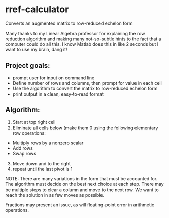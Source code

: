 # rref-calculator
Converts an augmented matrix to row-reduced echelon form

Many thanks to my Linear Algebra professor for explaining the row reduction algorithm and making many
not-so-subtle hints to the fact that a computer could do all this. I know Matlab does this in like 2 seconds but I
want to use my brain, dang it!

## Project goals:
- prompt user for input on command line
- Define number of rows and columns, then prompt for value in each cell
- Use the algorithm to convert the matrix to row-reduced echelon form
- print output in a clean, easy-to-read format

## Algorithm:
1. Start at top right cell
2. Eliminate all cells below (make them 0 using the following elementary row operations:
- Multiply rows by a nonzero scalar
- Add rows
- Swap rows
3. Move down and to the right
4. repeat until the last pivot is 1

NOTE: There are many variations in the form that must be accounted for. The algorithm must decide on the best next choice
at each step. There may be multiple steps to clear a column and move to the next row. We want to reach the solution in
as few moves as possible.

Fractions may present an issue, as will floating-point error in arithmetic operations.
